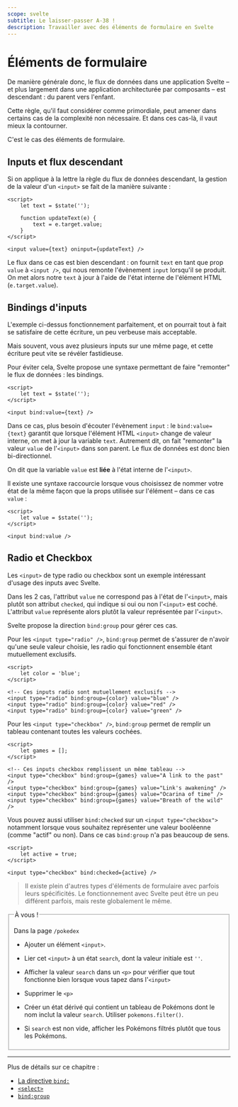 ```yaml
---
scope: svelte
subtitle: Le laisser-passer A-38 !
description: Travailler avec des éléments de formulaire en Svelte
---
```


# Éléments de formulaire

De manière générale donc, le flux de données dans une application Svelte – et plus largement dans
une application architecturée par composants – est descendant : du parent vers l'enfant.

Cette règle, qu'il faut considérer comme primordiale, peut amener dans certains cas de la
complexité non nécessaire. Et dans ces cas-là, il vaut mieux la contourner.

C'est le cas des éléments de formulaire.

## Inputs et flux descendant

Si on applique à la lettre la règle du flux de données descendant, la gestion de la valeur d'un
`<input>` se fait de la manière suivante :

```svelte
<script>
	let text = $state('');

	function updateText(e) {
		text = e.target.value;
	}
</script>

<input value={text} oninput={updateText} />
```

Le flux dans ce cas est bien descendant : on fournit `text` en tant que prop `value` à `<input />`,
qui nous remonte l'évènement `input` lorsqu'il se produit. On met alors notre `text` à jour à l'aide
de l'état interne de l'élément HTML (`e.target.value`).

## Bindings d'inputs

L'exemple ci-dessus fonctionnement parfaitement, et on pourrait tout à fait se satisfaire de cette
écriture, un peu verbeuse mais acceptable.

Mais souvent, vous avez plusieurs inputs sur une même page, et cette écriture peut vite se révéler
fastidieuse.

Pour éviter cela, Svelte propose une syntaxe permettant de faire "remonter" le flux de données : les
bindings.

```svelte
<script>
	let text = $state('');
</script>

<input bind:value={text} />
```

Dans ce cas, plus besoin d'écouter l'évènement `input` : le `bind:value={text}` garantit que lorsque
l'élément HTML `<input>` change de valeur interne, on met à jour la variable `text`. Autrement dit,
on fait "remonter" la valeur `value` de l'`<input>` dans son parent. Le flux de données est donc
bien bi-directionnel.

On dit que la variable `value` est **liée** à l'état interne de l'`<input>`.

Il existe une syntaxe raccourcie lorsque vous choisissez de nommer votre état de la même façon que
la props utilisée sur l'élément – dans ce cas `value` :

```svelte
<script>
	let value = $state('');
</script>

<input bind:value />
```

## Radio et Checkbox

Les `<input>` de type radio ou checkbox sont un exemple intéressant d'usage des inputs avec Svelte.

Dans les 2 cas, l'attribut `value` ne correspond pas à l'état de l'`<input>`, mais plutôt son
attribut `checked`, qui indique si oui ou non l'`<input>` est coché. L'attribut `value` représente
alors plutôt la valeur représentée par l'`<input>`.

Svelte propose la direction `bind:group` pour gérer ces cas.

Pour les `<input type="radio" />`, `bind:group` permet de s'assurer de n'avoir qu'une seule valeur
choisie, les radio qui fonctionnent ensemble étant mutuellement exclusifs.

```svelte
<script>
	let color = 'blue';
</script>

<!-- Ces inputs radio sont mutuellement exclusifs -->
<input type="radio" bind:group={color} value="blue" />
<input type="radio" bind:group={color} value="red" />
<input type="radio" bind:group={color} value="green" />
```

Pour les `<input type="checkbox" />`, `bind:group` permet de remplir un tableau contenant toutes les
valeurs cochées.

```svelte
<script>
	let games = [];
</script>

<!-- Ces inputs checkbox remplissent un même tableau -->
<input type="checkbox" bind:group={games} value="A link to the past" />
<input type="checkbox" bind:group={games} value="Link's awakening" />
<input type="checkbox" bind:group={games} value="Ocarina of time" />
<input type="checkbox" bind:group={games} value="Breath of the wild" />
```

Vous pouvez aussi utiliser `bind:checked` sur un `<input type="checkbox">` notamment lorsque vous
souhaitez représenter une valeur booléenne (comme "actif" ou non). Dans ce cas `bind:group` n'a pas
beaucoup de sens.

```svelte
<script>
	let active = true;
</script>

<input type="checkbox" bind:checked={active} />
```

> Il existe plein d'autres types d'éléments de formulaire avec parfois leurs spécificités. Le
> fonctionnement avec Svelte peut être un peu différent parfois, mais reste globalement le même.

<fieldset class='task'>
<legend>À vous !</legend>

Dans la page `/pokedex`

- Ajouter un élément `<input>`.

- Lier cet `<input>` à un état `search`, dont la valeur initiale est `''`.

- Afficher la valeur `search` dans un `<p>` pour vérifier que tout fonctionne bien lorsque vous
  tapez dans l'`<input>`

- Supprimer le `<p>`

- Créer un état dérivé qui contient un tableau de Pokémons dont le nom inclut la valeur `search`.
  Utiliser `pokemons.filter()`.

- Si `search` est non vide, afficher les Pokémons filtrés plutôt que tous les Pokémons.

</fieldset>

---

Plus de détails sur ce chapitre :

- [La directive `bind:`](https://svelte.dev/docs/element-directives#bind-property)
- [`<select>`](https://svelte.dev/docs/element-directives#binding-select-value)
- [`bind:group`](https://svelte.dev/docs/element-directives#bind-group)
